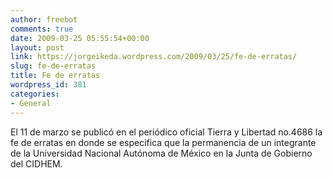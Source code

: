 ```yaml
---
author: freebot
comments: true
date: 2009-03-25 05:55:54+00:00
layout: post
link: https://jorgeikeda.wordpress.com/2009/03/25/fe-de-erratas/
slug: fe-de-erratas
title: Fe de erratas
wordpress_id: 381
categories:
- General
---
```


El 11 de marzo se publicó en el periódico oficial Tierra y Libertad no.4686 la fe de erratas en donde se especifica que la permanencia de un integrante de la Universidad Nacional Autónoma de México en la Junta de Gobierno del CIDHEM.
